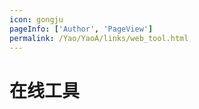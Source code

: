 ```yaml
---
icon: gongju
pageInfo: ['Author', 'PageView']
permalink: /Yao/YaoA/links/web_tool.html
---
```



# 在线工具
